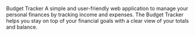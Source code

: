 Budget Tracker
A simple and user-friendly web application to manage your personal finances by tracking income and expenses. The Budget Tracker helps you stay on top of your financial goals with a clear view of your totals and balance.
